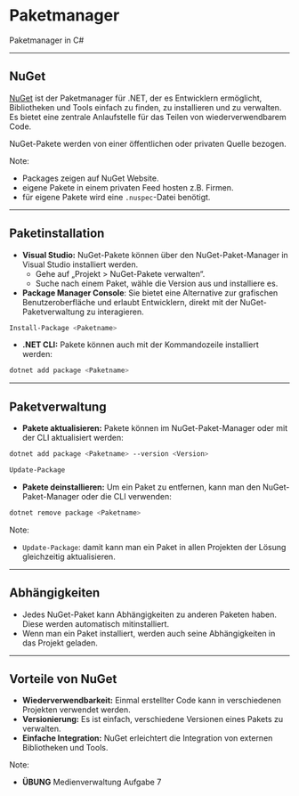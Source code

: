 # Paketmanager 

Paketmanager in C\#

---

<!-- .slide: class="left" -->
## NuGet

[NuGet](https://www.nuget.org/) ist der Paketmanager für .NET, der es Entwicklern ermöglicht, Bibliotheken und Tools einfach zu finden, zu installieren und zu verwalten. Es bietet eine zentrale Anlaufstelle für das Teilen von wiederverwendbarem Code.

NuGet-Pakete werden von einer öffentlichen oder privaten Quelle bezogen.

Note: 
* Packages zeigen auf NuGet Website.
* eigene Pakete in einem privaten Feed hosten z.B. Firmen.
* für eigene Pakete wird eine `.nuspec`-Datei benötigt.

---

<!-- .slide: class="left" -->
## Paketinstallation

* **Visual Studio:** NuGet-Pakete können über den NuGet-Paket-Manager in Visual Studio installiert werden.
  * Gehe auf „Projekt > NuGet-Pakete verwalten“.
  * Suche nach einem Paket, wähle die Version aus und installiere es.
* **Package Manager Console**: Sie bietet eine Alternative zur grafischen Benutzeroberfläche und erlaubt Entwicklern, direkt mit der NuGet-Paketverwaltung zu interagieren.
  
```bash
Install-Package <Paketname>
```

* **.NET CLI:** Pakete können auch mit der Kommandozeile installiert werden:

```bash
dotnet add package <Paketname>
```

---

<!-- .slide: class="left" -->
## Paketverwaltung

* **Pakete aktualisieren:** Pakete können im NuGet-Paket-Manager oder mit der CLI aktualisiert werden:

```bash
dotnet add package <Paketname> --version <Version>
```

```bash
Update-Package
```

* **Pakete deinstallieren:** Um ein Paket zu entfernen, kann man den NuGet-Paket-Manager oder die CLI verwenden:

```bash
dotnet remove package <Paketname>
```

Note: 
* `Update-Package`: damit kann man ein Paket in allen Projekten der Lösung gleichzeitig aktualisieren.

---

<!-- .slide: class="left" -->
## Abhängigkeiten

* Jedes NuGet-Paket kann Abhängigkeiten zu anderen Paketen haben. Diese werden automatisch mitinstalliert.
* Wenn man ein Paket installiert, werden auch seine Abhängigkeiten in das Projekt geladen.

---

<!-- .slide: class="left" -->
## Vorteile von NuGet

* **Wiederverwendbarkeit:** Einmal erstellter Code kann in verschiedenen Projekten verwendet werden.
* **Versionierung:** Es ist einfach, verschiedene Versionen eines Pakets zu verwalten.
* **Einfache Integration:** NuGet erleichtert die Integration von externen Bibliotheken und Tools.

Note: 
* **ÜBUNG** Medienverwaltung Aufgabe 7